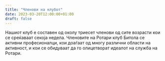 ```yaml
---
title: "Членови на клубот"
date: 2023-03-20T12:00:00+01:00
draft: false
---
```


Нашиот клуб е составен од околу триесет членови од сите возрасти кои се среќаваат секоја недела. Членовите на Ротари клуб Битола се активни професионалци, кои доаѓаат од многу различни области на активност, и кои се обидуваат да го олицетворат идеалот на служба на Ротари.